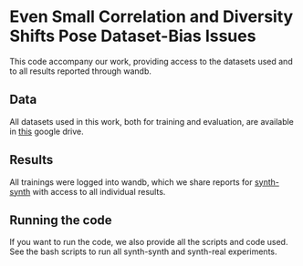 # Even Small Correlation and Diversity Shifts Pose Dataset-Bias Issues

This code accompany our work, providing access to the datasets used and to all results reported through wandb.

## Data
All datasets used in this work, both for training and evaluation, are available in [this](https://drive.google.com/drive/folders/16GF0MyHdsi7voyTxLo69tJLvVBG5qqOy?usp=sharing) google drive.

## Results
All trainings were logged into wandb, which we share reports for [synth-synth](https://wandb.ai/alceubissoto/groupDRO_large/reports/Even-Small-Correlation-and-Diversity-Shifts-Pose-Dataset-Bias-Issues--Vmlldzo2MjczNTEz?accessToken=pq4ax23qr55jpxgvdkeaix1hfuqku9qiwv5vz15g8mr25qneyfe19qbp0gnz33ru) with access to all individual results.


## Running the code
If you want to run the code, we also provide all the scripts and code used. See the bash scripts to run all synth-synth and synth-real experiments. 
